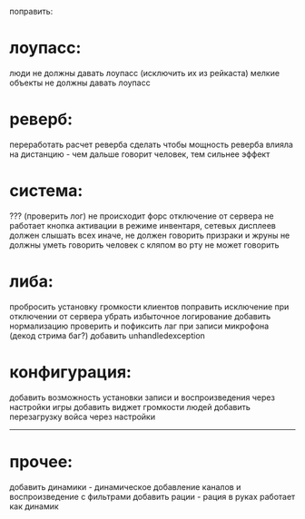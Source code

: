 поправить:

# лоупасс:
люди не должны давать лоупасс (исключить их из рейкаста)
мелкие объекты не должны давать лоупасс

# реверб:
переработать расчет реверба
сделать чтобы мощность реверба влияла на дистанцию - чем дальше говорит человек, тем сильнее эффект

# система:
??? (проверить лог) не происходит форс отключение от сервера
не работает кнопка активации в режиме инвентаря, сетевых дисплеев
должен слышать всех иначе, не должен говорить
призраки и жруны не должны уметь говорить
человек с кляпом во рту не может говорить

# либа:
пробросить установку громкости клиентов
поправить исключение при отключении от сервера
убрать избыточное логирование
добавить нормализацию
проверить и пофиксить лаг при записи микрофона (декод стрима баг?)
добавить unhandledexception

# конфигурация:
добавить возможность установки записи и воспроизведения через настройки игры
добавить виджет громкости людей
добавить перезагрузку войса через настройки

---
# прочее:

добавить динамики - динамическое добавление каналов и воспроизведение с фильтрами
добавить рации - рация в руках работает как динамик